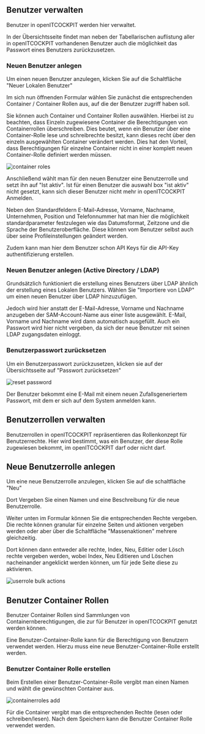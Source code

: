 ## Benutzer verwalten

Benutzer in openITCOCKPIT werden hier verwaltet.

In der Übersichtsseite findet man neben der Tabellarischen auflistung aller in openITCOCKPIT vorhandenen Benutzer auch die möglichkeit das Passwort eines Benutzers zurückzusetzen.

### Neuen Benutzer anlegen

Um einen neuen Benutzer anzulegen, klicken Sie auf die Schaltfläche "Neuer Lokalen Benutzer"

Im sich nun öffnenden Formular wählen Sie zunächst die entsprechenden Container / Container Rollen aus, auf die der Benutzer zugriff haben soll.

Sie können auch Container und Container Rollen auswählen. Hierbei ist zu beachten, dass Einzeln zugewiesene Container die Berechtigungen von Containerrollen überschreiben. Dies beutet, wenn ein Benutzer über eine Container-Rolle lese und schreibrechte besitzt, kann dieses recht über den einzeln ausgewählten Container verändert werden. Dies hat den Vorteil, dass Berechtigungen für einzelne Container nicht in einer komplett neuen Container-Rolle definiert werden müssen.

![container roles](/images/manageusers-containerroles.png)

Anschließend wählt man für den neuen Benutzer eine Benutzerrolle und setzt ihn auf "Ist aktiv". Ist für einen Benutzer die auswahl box "ist aktiv" nicht gesetzt, kann sich dieser Benutzer nicht mehr in openITCOCKPIT Anmelden.

Neben den Standardfeldern E-Mail-Adresse, Vorname, Nachname, Unternehmen, Position und Telefonnummer hat man hier die möglichkeit standardparameter festzulegen wie das Datumsformat, Zeitzone und die Sprache der Benutzeroberfläche. Diese können vom Benutzer selbst auch über seine Profileinstellungen geändert werden.

Zudem kann man hier dem Benutzer schon API Keys für die API-Key authentifizierung erstellen.

### Neuen Benutzer anlegen (Active Directory / LDAP)

Grundsätzlich funktioniert die erstellung eines Benutzers über LDAP ähnlich der erstellung eines Lokalen Benutzers. Wählen Sie "Importiere von LDAP" um einen neuen Benutzer über LDAP hinzuzufügen.

Jedoch wird hier anstatt der E-Mail-Adresse, Vorname und Nachname anzugeben der SAM-Account-Name aus einer liste ausgewählt. E-Mail, Vorname und Nachname wird dann automatisch ausgefüllt. Auch ein Passwort wird hier nicht vergeben, da sich der neue Benutzer mit seinen LDAP zugangsdaten einloggt.

### Benutzerpasswort zurücksetzen

Um ein Benutzerpasswort zurückzusetzen, klicken sie auf der Übersichtsseite auf "Passwort zurücksetzen"

![reset password](/images/manageusers-resetpassword.png)

Der Benutzer bekommt eine E-Mail mit einem neuen Zufallsgeneriertem Passwort, mit dem er sich auf dem System anmelden kann.




## Benutzerrollen verwalten

Benutzerrollen in openITCOCKPIT repräsentieren das Rollenkonzept für Benutzerrechte. Hier wird bestimmt, was ein Benutzer, der diese Rolle zugewiesen bekommt, im openITCOCKPIT darf oder nicht darf.

## Neue Benutzerrolle anlegen

Um eine neue Benutzerrolle anzulegen, klicken Sie auf die schaltfläche "Neu"

Dort Vergeben Sie einen Namen und eine Beschreibung für die neue Benutzerrolle.

Weiter unten im Formular können Sie die entsprechenden Rechte vergeben. Die rechte können granular für einzelne Seiten und aktionen vergeben werden oder aber über die Schaltfläche "Massenaktionen" mehrere gleichzeitig.

Dort können dann entweder alle rechte, Index, Neu, Editier oder Lösch rechte vergeben werden, wobei Index, Neu Editieren und Löschen nacheinander angeklickt werden können, um für jede Seite diese zu aktivieren.

![userrole bulk actions](/images/manageuserroles-bulkactions.png)



## Benutzer Container Rollen

Benutzer Container Rollen sind Sammlungen von Containernberechtigungen, die zur für Benutzer in openITCOCKPIT genutzt werden können.

Eine Benutzer-Container-Rolle kann für die Berechtigung von Benutzern verwendet werden. Hierzu muss eine neue Benutzer-Container-Rolle erstellt werden.

### Benutzer Container Rolle erstellen

Beim Erstellen einer Benutzer-Container-Rolle vergibt man einen Namen und wählt die gewünschten Container aus.

![containerroles add](/images/usercontainerroles-add.png)

Für die Container vergibt man die entsprechenden Rechte (lesen oder schreiben/lesen). Nach dem Speichern kann die Benutzer Container Rolle verwendet werden.